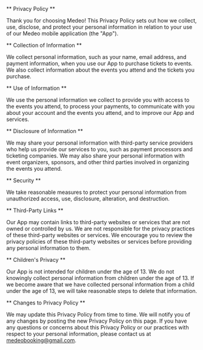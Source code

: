 
** Privacy Policy **

Thank you for choosing Medeo! This Privacy Policy sets out how we collect, use, disclose, and protect your personal information in relation to your use of our Medeo mobile application (the "App").

** Collection of Information **

We collect personal information, such as your name, email address, and payment information, when you use our App to purchase tickets to events. We also collect information about the events you attend and the tickets you purchase.

** Use of Information **

We use the personal information we collect to provide you with access to the events you attend, to process your payments, to communicate with you about your account and the events you attend, and to improve our App and services.

** Disclosure of Information **

We may share your personal information with third-party service providers who help us provide our services to you, such as payment processors and ticketing companies. We may also share your personal information with event organizers, sponsors, and other third parties involved in organizing the events you attend.

** Security **

We take reasonable measures to protect your personal information from unauthorized access, use, disclosure, alteration, and destruction.

** Third-Party Links **

Our App may contain links to third-party websites or services that are not owned or controlled by us. We are not responsible for the privacy practices of these third-party websites or services. We encourage you to review the privacy policies of these third-party websites or services before providing any personal information to them.

** Children's Privacy **

Our App is not intended for children under the age of 13. We do not knowingly collect personal information from children under the age of 13. If we become aware that we have collected personal information from a child under the age of 13, we will take reasonable steps to delete that information.

** Changes to Privacy Policy **

We may update this Privacy Policy from time to time. We will notify you of any changes by posting the new Privacy Policy on this page.
If you have any questions or concerns about this Privacy Policy or our practices with respect to your personal information, please contact us at medeobooking@gmail.com.
